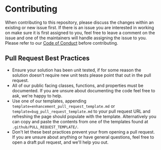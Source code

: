 # Contributing
When contributing to this repository, please discuss the changes within an existing or new issue first. If there is an
issue you are interested in working on make sure it is first assigned to you, feel free to leave a comment on the issue
and one of the maintainers will handle assigning the issue to you. Please refer to our [Code of Conduct](CODE_OF_CONDUCT.md)
before contributing.

## Pull Request Best Practices
- Ensure your solution has been unit tested, if for some reason the solution doesn't require new unit tests please point
that out in the pull request.
- All of our public facing classes, functions, and properties must be documented. If you are unsure about documenting the
code feel free to ask, we're happy to help.
- Use one of our templates, appending `template=enhancement_pull_request_template.md` or `template=bug_pull_request_template.md`
to your pull request URL and refreshing the page should populate with the template. Alternatively you can copy and paste
the contents from one of the templates found at `.github/PULL_REQUEST_TEMPLATE/`. 
- Don't let these best practices prevent your from opening a pull request. If you are unsure about anything or have general
questions, feel free to open a draft pull request, and we'll help you out.
